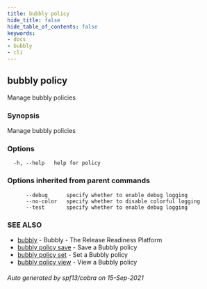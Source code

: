 ```yaml
---
title: bubbly policy
hide_title: false
hide_table_of_contents: false
keywords:
- docs
- bubbly
- cli
---
```

## bubbly policy

Manage bubbly policies

### Synopsis

Manage bubbly policies

### Options

```
  -h, --help   help for policy
```

### Options inherited from parent commands

```
      --debug      specify whether to enable debug logging
      --no-color   specify whether to disable colorful logging
      --test       specify whether to enable debug logging
```

### SEE ALSO

* [bubbly](bubbly.md)	 - Bubbly - The Release Readiness Platform
* [bubbly policy save](bubbly_policy_save.md)	 - Save a Bubbly policy
* [bubbly policy set](bubbly_policy_set.md)	 - Set a Bubbly policy
* [bubbly policy view](bubbly_policy_view.md)	 - View a Bubbly policy

###### Auto generated by spf13/cobra on 15-Sep-2021
